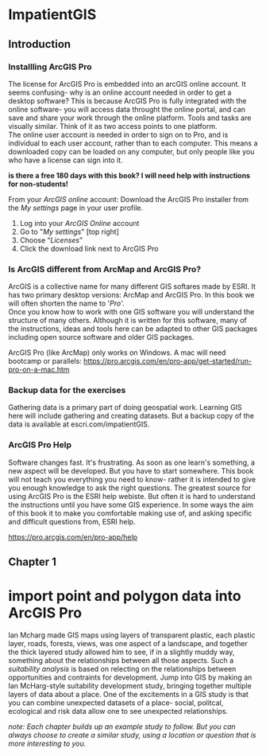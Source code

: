# ImpatientGIS

## Introduction



### Installling ArcGIS Pro
The license for ArcGIS Pro is embedded into an arcGIS online account.  It seems confusing- why is an online account needed in order to get a desktop software? This is because ArcGIS Pro is fully integrated with the online software- you will access data throught the online portal, and can save and share your work through the online platform. Tools and tasks are visually similar. Think of it as two access points to one platform.  
The online user account is needed in order to sign on to Pro, and is individual to each user account, rather than to each computer. This means a downloaded copy can be loaded on any computer, but only people like you who have a license can sign into it. 

**is there a free 180 days with this book?  I will need help with instructions for non-students!**

From your *ArcGIS online* account:
Download the ArcGIS Pro installer from the *My settings* page in your user profile.  

1.	Log into your *ArcGIS Online* account
2.	Go to "*My settings*" [top right]
3.	Choose “*Licenses*”
4.	Click the download link next to ArcGIS Pro

### Is ArcGIS different from ArcMap and ArcGIS Pro?
ArcGIS is a collective name for many different GIS softares made by ESRI. It has two primary desktop versions: ArcMap and ArcGIS Pro. In this book we will often shorten the name to '*Pro*'.  
Once you know how to work with one GIS software you will understand the structure of many others. Although it is written for this software, many of the instructions, ideas and tools here can be adapted to other GIS packages including open source software and older GIS packages. 

ArcGIS Pro (like ArcMap) only works on Windows. A mac will need bootcamp or parallels: https://pro.arcgis.com/en/pro-app/get-started/run-pro-on-a-mac.htm

### Backup data for the exercises
Gathering data is a primary part of doing geospatial work. Learning GIS here will include gathering and creating datasets. But a backup copy of the data is available at escri.com/impatientGIS. 

### ArcGIS Pro Help
Software changes fast. It's frustrating. As soon as one learn's something, a new aspect will be developed.  But you have to start somewhere. This book will not teach you everything you need to know- rather it is intended to give you enough knowledge to ask the right questions. The greatest source for using ArcGIS Pro is the ESRI help webiste. But often it is hard to understand the instructions until you have some GIS experience. In some ways the aim of this book it to make you comfortable making use of, and asking specific and difficult questions from, ESRI help.

https://pro.arcgis.com/en/pro-app/help

## Chapter 1
# import point and polygon data into ArcGIS Pro

Ian Mcharg made GIS maps using layers of transparent plastic, each plastic layer, roads, forests, views, was one aspect of a landscape, and together the thick layered study allowed him to see, if in a slightly muddy way, something about the relationships between all those aspects. Such a *suitability analysis* is based on relecting on the relationships between opportunities and contraints for development. Jump into GIS by making an Ian McHarg-style suitability development study, bringing together multiple layers of data about a place. One of the excitements in a GIS study is that you can combine unexpected datasets of a place- social, politcal, ecological and risk data allow one to see unexpected relationships.



*note: Each chapter builds up an example study to follow. But you can always choose to create a similar study, using a location or question that is more interesting to you.*


